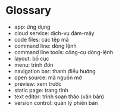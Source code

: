 # Glossary

- app: ứng dụng
- cloud service: dịch-vụ đám-mây
- code files: các tệp mã
- command line: dòng lệnh
- command line tools: công-cụ dòng-lệnh
- layout: bố cục
- menu: trình đơn
- navigation bar: thanh điều hướng
- open source: mã nguồn mở
- preview: xem trước
- static page: trang tĩnh
- text editor: trình soạn thảo (văn bản)
- version control: quản lý phiên bản